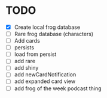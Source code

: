 # TODO

- [X] Create local frog database
- [ ] Rare frog database (characters)
- [ ] Add cards
- [ ] persists
- [ ] load from persist
- [ ] add rare
- [ ] add shiny
- [ ] add newCardNotification
- [ ] add expanded card view
- [ ] add frog of the week podcast thing